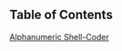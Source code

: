 ## Table of Contents


[Alphanumeric Shell-Coder](https://crawl3r.github.io/2020-02-06/manuel_alphanumeric_shellcode_encoder)


